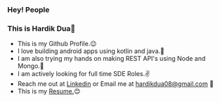 ### Hey! People 

### This is Hardik Dua👋



- This is my Github Profile.😉
- I love building android apps using kotlin and java.💙
- I am also trying my hands on making REST API's using Node and Mongo.💚
- I am actively looking for full time SDE Roles.✌
- Reach me out at <a href="https://www.linkedin.com/in/hardik0899/">Linkedin</a> or Email me at hardikdua08@gmail.com 🙌
- This is my <a href="https://docs.google.com/document/d/1pMGV-IE1U_GUjTNuLFFA2zXRv475Mi90f7qwdU40i1E/edit">Resume.</a>😊
